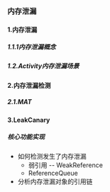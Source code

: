 ### 内存泄漏

#### 1.内存泄漏

##### 1.1.1内存泄漏概念

##### 1.2.Activity内存泄漏场景



#### 2.内存泄漏检测

##### 2.1.MAT

#### 3.LeakCanary

##### 核心功能实现

- 如何检测发生了内存泄漏
  - 弱引用 -- WeakReference
  - ReferenceQueue
- 分析内存泄漏对象的引用链

















